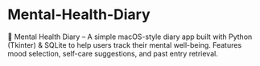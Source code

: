 # Mental-Health-Diary
📌 Mental Health Diary – A simple macOS-style diary app built with Python (Tkinter) &amp; SQLite to help users track their mental well-being. Features mood selection, self-care suggestions, and past entry retrieval.

